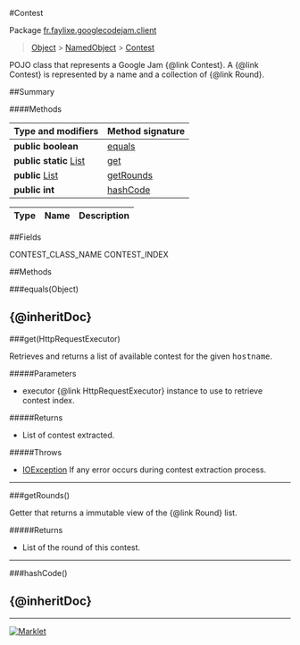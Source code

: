 #Contest

Package [fr.faylixe.googlecodejam.client](README.md)<br>
> [Object](../../../java/lang/Object.md) > [NamedObject](/common/NamedObject.md) > [Contest](Contest.md)

<p>POJO class that represents a Google Jam {@link Contest}.
 A {@link Contest} is represented by a name and a
 collection of {@link Round}.</p>

##Summary

####Methods

Type and modifiers | Method signature
 --- | --- 
**public** **boolean** | [equals](#equalsobject)
**public static** [List](../../../java/util/List.md) | [get](#gethttprequestexecutor)
**public** [List](../../../java/util/List.md) | [getRounds](#getrounds)
**public** **int** | [hashCode](#hashcode)

Type | Name | Description
 --- | --- | --- 


##Fields

CONTEST_CLASS_NAME
CONTEST_INDEX

##Methods

###equals(Object)


{@inheritDoc}
---
###get(HttpRequestExecutor)


<p>Retrieves and returns a list of available
 contest for the given <tt>hostname</tt>.</p>
#####Parameters


* executor {@link HttpRequestExecutor} instance to use to retrieve contest index.

#####Returns


* List of contest extracted.

#####Throws

* [IOException](../../../java/io/IOException.md) If any error occurs during contest extraction process.

---
###getRounds()


<p>Getter that returns a immutable view
 of the {@link Round} list.</p>
#####Returns


* List of the round of this contest.

---
###hashCode()


{@inheritDoc}
---
---
[![Marklet](https://img.shields.io/badge/Generated%20by-Marklet-green.svg)](https://github.com/Faylixe/marklet)